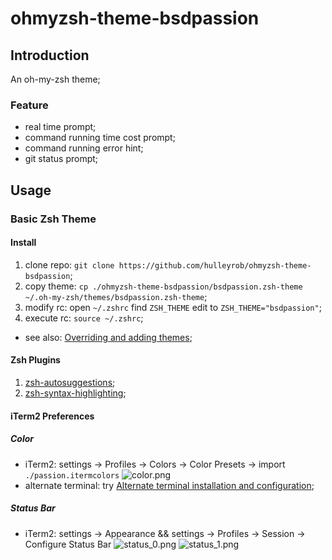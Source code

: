 # ohmyzsh-theme-bsdpassion

## Introduction

An oh-my-zsh theme;

### Feature

* real time prompt;
* command running time cost prompt;
* command running error hint;
* git status prompt;

## Usage

### Basic Zsh Theme

#### Install

1. clone repo: ```git clone https://github.com/hulleyrob/ohmyzsh-theme-bsdpassion```;
2. copy theme: ```cp ./ohmyzsh-theme-bsdpassion/bsdpassion.zsh-theme ~/.oh-my-zsh/themes/bsdpassion.zsh-theme```;
3. modify rc: open ```~/.zshrc``` find ```ZSH_THEME``` edit to ```ZSH_THEME="bsdpassion"```;
4. execute rc: ```source ~/.zshrc```;

* see also: [Overriding and adding themes](https://github.com/ohmyzsh/ohmyzsh/wiki/Customization#overriding-and-adding-themes);

#### Zsh Plugins

1. [zsh-autosuggestions](https://github.com/zsh-users/zsh-autosuggestions);
2. [zsh-syntax-highlighting](https://github.com/zsh-users/zsh-syntax-highlighting);

#### iTerm2 Preferences

##### Color

<!-- cspell:disable-next-line -->
* iTerm2: settings -> Profiles -> Colors -> Color Presets -> import ```./passion.itermcolors``` ![color.png](./image/color.png)
* alternate terminal: try [Alternate terminal installation and configuration](https://iterm2colorschemes.com/);

##### Status Bar

* iTerm2: settings -> Appearance && settings -> Profiles -> Session -> Configure Status Bar ![status_0.png](./image/status_0.png) ![status_1.png](./image/status_1.png)

</details> <!-- markdownlint-disable-line -->
